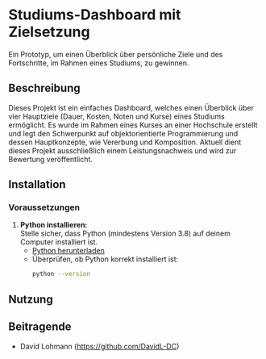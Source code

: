 # Studiums-Dashboard mit Zielsetzung
Ein Prototyp, um einen Überblick über persönliche Ziele und des Fortschritte, im Rahmen eines Studiums, zu gewinnen.

## Beschreibung
Dieses Projekt ist ein einfaches Dashboard, welches einen Überblick über vier Hauptziele (Dauer, Kosten, Noten und Kurse) eines Studiums ermöglicht.
Es wurde im Rahmen eines Kurses an einer Hochschule erstellt und legt den Schwerpunkt auf objektorientierte Programmierung und dessen Hauptkonzepte, wie Vererbung und Komposition.
Aktuell dient dieses Projekt ausschließlich einem Leistungsnachweis und wird zur Bewertung veröffentlicht.

## Installation

### Voraussetzungen
1. **Python installieren:**  
   Stelle sicher, dass Python (mindestens Version 3.8) auf deinem Computer installiert ist.  
   - [Python herunterladen](https://www.python.org/downloads/)  
   - Überprüfen, ob Python korrekt installiert ist:  
     ```bash
     python --version
     ```
  
## Nutzung

## Beitragende
- David Lohmann (https://github.com/DavidL-DC)
